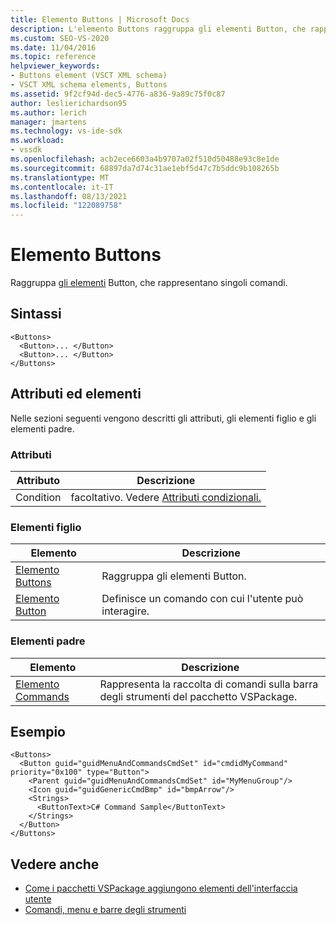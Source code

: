 ```yaml
---
title: Elemento Buttons | Microsoft Docs
description: L'elemento Buttons raggruppa gli elementi Button, che rappresentano singoli comandi. Questo articolo contiene un esempio.
ms.custom: SEO-VS-2020
ms.date: 11/04/2016
ms.topic: reference
helpviewer_keywords:
- Buttons element (VSCT XML schema)
- VSCT XML schema elements, Buttons
ms.assetid: 9f2cf94d-dec5-4776-a836-9a89c75f0c87
author: leslierichardson95
ms.author: lerich
manager: jmartens
ms.technology: vs-ide-sdk
ms.workload:
- vssdk
ms.openlocfilehash: acb2ece6603a4b9707a02f510d50488e93c8e1de
ms.sourcegitcommit: 68897da7d74c31ae1ebf5d47c7b5ddc9b108265b
ms.translationtype: MT
ms.contentlocale: it-IT
ms.lasthandoff: 08/13/2021
ms.locfileid: "122089758"
---
```

# <a name="buttons-element"></a>Elemento Buttons
Raggruppa [gli elementi](../extensibility/button-element.md) Button, che rappresentano singoli comandi.

## <a name="syntax"></a>Sintassi

```
<Buttons>
  <Button>... </Button>
  <Button>... </Button>
</Buttons>
```

## <a name="attributes-and-elements"></a>Attributi ed elementi
 Nelle sezioni seguenti vengono descritti gli attributi, gli elementi figlio e gli elementi padre.

### <a name="attributes"></a>Attributi

|Attributo|Descrizione|
|---------------|-----------------|
|Condition|facoltativo. Vedere [Attributi condizionali.](../extensibility/vsct-xml-schema-conditional-attributes.md)|

### <a name="child-elements"></a>Elementi figlio

|Elemento|Descrizione|
|-------------|-----------------|
|[Elemento Buttons](../extensibility/buttons-element.md)|Raggruppa gli elementi Button.|
|[Elemento Button](../extensibility/button-element.md)|Definisce un comando con cui l'utente può interagire.|

### <a name="parent-elements"></a>Elementi padre

|Elemento|Descrizione|
|-------------|-----------------|
|[Elemento Commands](../extensibility/commands-element.md)|Rappresenta la raccolta di comandi sulla barra degli strumenti del pacchetto VSPackage.|

## <a name="example"></a>Esempio

```
<Buttons>
  <Button guid="guidMenuAndCommandsCmdSet" id="cmdidMyCommand"     priority="0x100" type="Button">
    <Parent guid="guidMenuAndCommandsCmdSet" id="MyMenuGroup"/>
    <Icon guid="guidGenericCmdBmp" id="bmpArrow"/>
    <Strings>
      <ButtonText>C# Command Sample</ButtonText>
    </Strings>
  </Button>
</Buttons>
```

## <a name="see-also"></a>Vedere anche
- [Come i pacchetti VSPackage aggiungono elementi dell'interfaccia utente](../extensibility/internals/how-vspackages-add-user-interface-elements.md)
- [Comandi, menu e barre degli strumenti](../extensibility/internals/commands-menus-and-toolbars.md)
